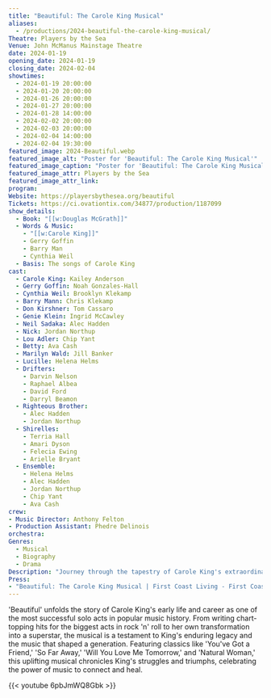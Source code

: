 ```yaml
---
title: "Beautiful: The Carole King Musical"
aliases: 
  - /productions/2024-beautiful-the-carole-king-musical/
Theatre: Players by the Sea
Venue: John McManus Mainstage Theatre
date: 2024-01-19
opening_date: 2024-01-19
closing_date: 2024-02-04
showtimes:
  - 2024-01-19 20:00:00
  - 2024-01-20 20:00:00
  - 2024-01-26 20:00:00
  - 2024-01-27 20:00:00
  - 2024-01-28 14:00:00
  - 2024-02-02 20:00:00
  - 2024-02-03 20:00:00
  - 2024-02-04 14:00:00
  - 2024-02-04 19:30:00
featured_image: 2024-Beautiful.webp
featured_image_alt: "Poster for 'Beautiful: The Carole King Musical'"
featured_image_caption: "Poster for 'Beautiful: The Carole King Musical'"
featured_image_attr: Players by the Sea
featured_image_attr_link: 
program:
Website: https://playersbythesea.org/beautiful
Tickets: https://ci.ovationtix.com/34877/production/1187099
show_details: 
  - Book: "[[w:Douglas McGrath]]"
  - Words & Music:
    - "[[w:Carole King]]"
    - Gerry Goffin
    - Barry Man
    - Cynthia Weil
  - Basis: The songs of Carole King
cast:
  - Carole King: Kailey Anderson
  - Gerry Goffin: Noah Gonzales-Hall
  - Cynthia Weil: Brooklyn Klekamp
  - Barry Mann: Chris Klekamp
  - Don Kirshner: Tom Cassaro
  - Genie Klein: Ingrid McCawley
  - Neil Sadaka: Alec Hadden
  - Nick: Jordan Northup
  - Lou Adler: Chip Yant
  - Betty: Ava Cash
  - Marilyn Wald: Jill Banker
  - Lucille: Helena Helms
  - Drifters:
    - Darvin Nelson
    - Raphael Albea
    - David Ford
    - Darryl Beamon
  - Righteous Brother: 
    - Alec Hadden
    - Jordan Northup
  - Shirelles:
    - Terria Hall
    - Amari Dyson
    - Felecia Ewing
    - Arielle Bryant
  - Ensemble: 
    - Helena Helms
    - Alec Hadden
    - Jordan Northup
    - Chip Yant
    - Ava Cash
crew:
- Music Director: Anthony Felton
- Production Assistant: Phedre Delinois
orchestra:
Genres:
  - Musical
  - Biography
  - Drama
Description: "Journey through the tapestry of Carole King's extraordinary rise to stardom, from talented teenager to celebrated songwriter and performer. 'Beautiful' tells the inspiring true story of King's remarkable journey, underscored by the soundtrack of a generation."
Press: 
- "Beautiful: The Carole King Musical | First Coast Living - First Coast News": https://www.firstcoastnews.com/video/entertainment/television/first-coast-living/beautiful-the-carole-king-musical/77-298a1449-76eb-421e-a80c-23caefb73b01
---
```

'Beautiful' unfolds the story of Carole King's early life and career as one of the most successful solo acts in popular music history. From writing chart-topping hits for the biggest acts in rock 'n' roll to her own transformation into a superstar, the musical is a testament to King's enduring legacy and the music that shaped a generation. Featuring classics like 'You've Got a Friend,' 'So Far Away,' 'Will You Love Me Tomorrow,' and 'Natural Woman,' this uplifting musical chronicles King's struggles and triumphs, celebrating the power of music to connect and heal.

{{< youtube 6pbJmWQ8Gbk >}}